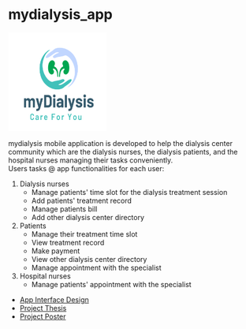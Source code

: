 # mydialysis_app

<img src="/images/mydialysis_logo.png" alt="app_name" width="200" height="200">

mydialysis mobile application is developed to help the dialysis center community which are the dialysis nurses, the dialysis patients, and the hospital nurses managing their tasks conveniently.<br>
Users tasks @ app functionalities for each user:
1. Dialysis nurses
    - Manage patients' time slot for the dialysis treatment session
    - Add patients' treatment record
    - Manage patients bill
    - Add other dialysis center directory
2. Patients
    - Manage their treatment time slot
    - View treatment record
    - Make payment
    - View other dialysis center directory
    - Manage appointment with the specialist
3. Hospital nurses
    - Manage patients' appointment with the specialist

- [App Interface Design](/document/interface_design.pdf)
- [Project Thesis](/document/project_thesis.pdf)
- [Project Poster](/document/project_poster.pdf)


